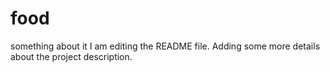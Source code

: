 # food
something about it
I am editing the README file. Adding some more details about the project description.


